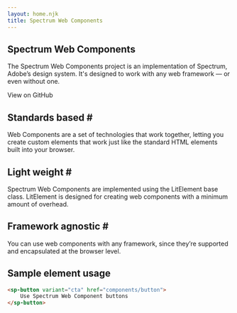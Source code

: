 ```yaml
---
layout: home.njk
title: Spectrum Web Components
---
```


<section class="hero">
    <h1 class="spectrum-Heading spectrum-Heading--sizeXXXL spectrum-Heading--serif">
        Spectrum Web Components
    </h1>
    <p class="spectrum-Body spectrum-Body--sizeXXL">
        The Spectrum Web Components project is an implementation of <sp-link href="https://spectrum.adobe.com/">Spectrum, Adobe’s design system</sp-link>. It's designed to work with any web framework — or even without one.
    </p>
    <div id="hero-buttons">
        <sp-button
            href="https://github.com/adobe/spectrum-web-components"
            variant="primary"
            size="xl"
        >
            View on GitHub
        </sp-button>
    </div>
</section>
<section id="features">
    <div class="feature">
        <h2 id="standards-based" class="spectrum-Heading spectrum-Heading--sizeS">
            Standards based&nbsp;<sp-link class="header-anchor" href="index.html#standards-based" aria-label="§" data-js-focus-visible="" tabindex="0">#</sp-link>
        </h2>
        <p class="spectrum-Body spectrum-Body--sizeM">
        <sp-link
            href="https://developer.mozilla.org/en-US/docs/Web/Web_Components"
        >Web Components</sp-link> are a set of technologies that work together, letting
        you create custom elements that work just like the
        standard HTML elements built into your browser.
        </p>
    </div>
    <div class="feature">
        <h2 id="light-weight" class="spectrum-Heading spectrum-Heading--sizeS">
            Light weight&nbsp;<sp-link class="header-anchor" href="index.html#light-weight" aria-label="§" data-js-focus-visible="" tabindex="0">#</sp-link>
        </h2>
        <p class="spectrum-Body spectrum-Body--sizeM">
            Spectrum Web Components are implemented using the
            <sp-link
                href="https://lit-element.polymer-project.org/"
            >LitElement</sp-link> base class. LitElement is designed for creating web
            components with a minimum amount of overhead.
        </p>
    </div>
    <div class="feature">
        <h2 id="framework-agnostic" class="spectrum-Heading spectrum-Heading--sizeS">
            Framework agnostic&nbsp;<sp-link class="header-anchor" href="index.html#framework-agnostic" aria-label="§" data-js-focus-visible="" tabindex="0">#</sp-link>
        </h2>
        <p class="spectrum-Body spectrum-Body--sizeM">
            You can use web components with any framework, since
            they’re supported and encapsulated at the browser level.
        </p>
    </div>
</section>
<section class="example">

## Sample element usage

```html
<sp-button variant="cta" href="components/button">
    Use Spectrum Web Component buttons
</sp-button>
```

</section>
